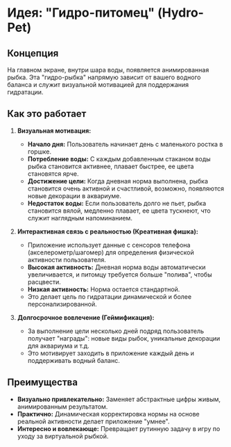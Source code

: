 # Идея: "Гидро-питомец" (Hydro-Pet)

## Концепция

На главном экране, внутри шара воды, появляется анимированная рыбка. Эта "гидро-рыбка" напрямую зависит от вашего водного баланса и служит визуальной мотивацией для поддержания гидратации.

## Как это работает

1.  **Визуальная мотивация:**
    *   **Начало дня:** Пользователь начинает день с маленького ростка в горшке.
    *   **Потребление воды:** С каждым добавленным стаканом воды рыбка становится активнее, плавает быстрее, ее цвета становятся ярче.
    *   **Достижение цели:** Когда дневная норма выполнена, рыбка становится очень активной и счастливой, возможно, появляются новые декорации в аквариуме.
    *   **Недостаток воды:** Если пользователь долго не пьет, рыбка становится вялой, медленно плавает, ее цвета тускнеют, что служит наглядным напоминанием.

2.  **Интерактивная связь с реальностью (Креативная фишка):**
    *   Приложение использует данные с сенсоров телефона (акселерометр/шагомер) для определения физической активности пользователя.
    *   **Высокая активность:** Дневная норма воды автоматически увеличивается, и питомцу требуется больше "полива", чтобы расцвести.
    *   **Низкая активность:** Норма остается стандартной.
    *   Это делает цель по гидратации динамической и более персонализированной.

3.  **Долгосрочное вовлечение (Геймификация):**
    *   За выполнение цели несколько дней подряд пользователь получает "награды": новые виды рыбок, уникальные декорации для аквариума и т.д.
    *   Это мотивирует заходить в приложение каждый день и поддерживать водный баланс.

## Преимущества

*   **Визуально привлекательно:** Заменяет абстрактные цифры живым, анимированным результатом.
*   **Практично:** Динамическая корректировка нормы на основе реальной активности делает приложение "умнее".
*   **Интересно и вовлекающе:** Превращает рутинную задачу в игру по уходу за виртуальной рыбкой.
